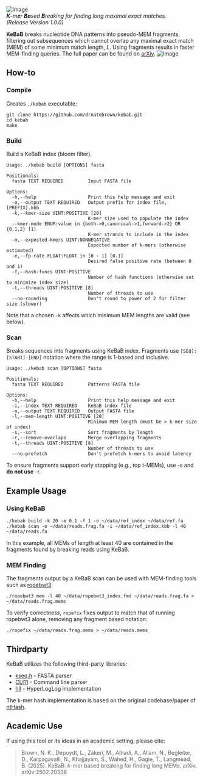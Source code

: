 ![Image](https://github.com/user-attachments/assets/fe20249a-145a-4db7-abc8-515f9da526cb)  
_**K**-m**e**r **Ba**sed **B**reaking for finding long maximal exact matches._  
_(Release Version 1.0.0)_
  
**KeBaB** breaks nucleotide DNA patterns into pseudo-MEM fragments, filtering out subsequences which cannot overlap any maximal exact match (MEM) of some minimum match length, $L$. Using fragments results in faster MEM-finding queries. The full paper can be found on [arXiv](https://arxiv.org/abs/2502.20338).
![Image](https://github.com/user-attachments/assets/2443f05e-e1f1-4ffe-a58c-367071a924a7)
  
## How-to
### Compile
Creates `./kebab` executable:
```
git clone https://github.com/drnatebrown/kebab.git
cd kebab
make
```
### Build
Build a KeBaB index (bloom filter).
```
Usage: ./kebab build [OPTIONS] fasta

Positionals:
  fasta TEXT REQUIRED         Input FASTA file

Options:
  -h,--help                   Print this help message and exit
  -o,--output TEXT REQUIRED   Output prefix for index file, [PREFIX].kbb
  -k,--kmer-size UINT:POSITIVE [20] 
                              K-mer size used to populate the index
  --kmer-mode ENUM:value in {both->0,canonical->1,forward->2} OR {0,1,2} [1] 
                              K-mer strands to include in the index
  -m,--expected-kmers UINT:NONNEGATIVE
                              Expected number of k-mers (otherwise estimated)
  -e,--fp-rate FLOAT:FLOAT in [0 - 1] [0.1] 
                              Desired false positive rate (between 0 and 1)
  -f,--hash-funcs UINT:POSITIVE
                              Number of hash functions (otherwise set to minimize index size)
  -t,--threads UINT:POSITIVE [8] 
                              Number of threads to use
  --no-rounding               Don't round to power of 2 for filter size (slower)
```
Note that a chosen ``-k`` affects which minimum MEM lengths are valid (see below).
### Scan
Breaks sequences into fragments using KeBaB index. Fragments use ``[SEQ]:[START]-[END]`` notation where the range is 1-based and inclusive.
```
Usage: ./kebab scan [OPTIONS] fasta

Positionals:
  fasta TEXT REQUIRED         Patterns FASTA file

Options:
  -h,--help                   Print this help message and exit
  -i,--index TEXT REQUIRED    KeBaB index file
  -o,--output TEXT REQUIRED   Output FASTA file
  -l,--mem-length UINT:POSITIVE [20] 
                              Minimum MEM length (must be > k-mer size of index)
  -s,--sort                   Sort fragments by length
  -r,--remove-overlaps        Merge overlapping fragments
  -t,--threads UINT:POSITIVE [8] 
                              Number of threads to use
  --no-prefetch               Don't prefetch k-mers to avoid latency
```
To ensure fragments support early stopping (e.g., top t-MEMs), use -s and **do not use** -r.
## Example Usage
### Using KeBaB
```
./kebab build -k 20 -e 0.1 -f 1 -o ~/data/ref_index ~/data/ref.fa
./kebab scan -o ~/data/reads.frag.fa -i ~/data/ref_index.kbb -l 40 ~/data/reads.fa
```
In this example, all MEMs of length at least 40 are contained in the fragments found by breaking reads using KeBaB.
### MEM Finding
The fragments output by a KeBaB scan can be used with MEM-finding tools such as [ropebwt3](https://github.com/lh3/ropebwt3):
```
./ropebwt3 mem -l 40 ~/data/ropebwt3_index.fmd ~/data/reads.frag.fa > ~/data/reads.frag.mems
```
To verify correctness, ``ropefix`` fixes output to match that of running ropebwt3 alone, removing any fragment based notation:
```
./ropefix ~/data/reads.frag.mems > ~/data/reads.mems
```

## Thirdparty

KeBaB utilizes the following third-party libraries:

* [kseq.h](https://lh3lh3.users.sourceforge.net/kseq.shtml) - FASTA parser
* [CLI11](https://github.com/CLIUtils/CLI11) - Command line parser
* [hll](https://github.com/mindis/hll) - HyperLogLog implementation

The k-mer hash implementation is based on the original codebase/paper of [ntHash](https://github.com/bcgsc/ntHash).

## Academic Use
If using this tool or its ideas in an academic setting, please cite:
>Brown, N. K., Depuydt, L., Zakeri, M., Alhadi, A., Allam, N., Begleiter, D., Karpagavalli, N., Khajjayam, S., Wahed, H., Gagie, T., Langmead, B. (2025). KeBaB: $k$-mer based breaking for finding long MEMs. arXiv. arXiv:2502.20338

